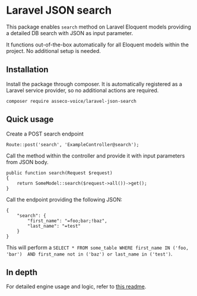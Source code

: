 # Laravel JSON search

This package enables ``search`` method on Laravel Eloquent models
providing a detailed DB search with JSON as input parameter. 

It functions out-of-the-box automatically for all Eloquent models 
within the project. No additional setup is needed.

## Installation

Install the package through composer. It is automatically registered
as a Laravel service provider, so no additional actions are required.

``composer require asseco-voice/laravel-json-search``

## Quick usage

Create a POST search endpoint

```
Route::post('search', 'ExampleController@search');
```

Call the method within the controller and provide it with input parameters from JSON body.

```
public function search(Request $request)
{
    return SomeModel::search($request->all())->get();
}
```
 
Call the endpoint providing the following JSON:

```
{
    "search": {
        "first_name": "=foo;bar;!baz",
        "last_name": "=test"
    }
}
```
    
This will perform a ``SELECT * FROM some_table WHERE first_name IN ('foo, 'bar') 
AND first_name not in ('baz') or last_name in ('test')``.

## In depth

For detailed engine usage and logic, refer to 
[this readme](https://github.com/asseco-voice/laravel-json-query-builder).
